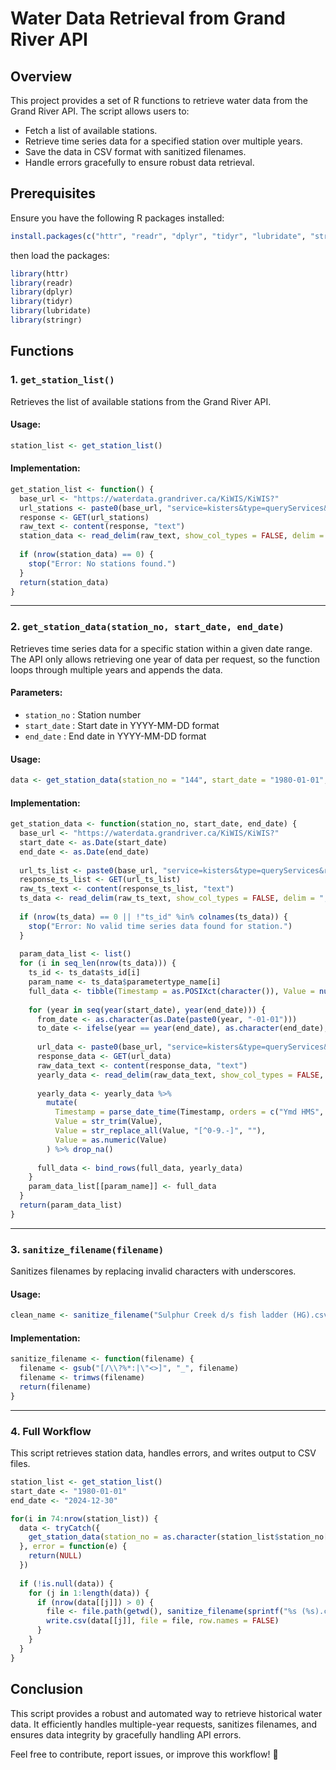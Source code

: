 # Water Data Retrieval from Grand River API

## Overview
This project provides a set of R functions to retrieve water data from the Grand River API. The script allows users to:
- Fetch a list of available stations.
- Retrieve time series data for a specified station over multiple years.
- Save the data in CSV format with sanitized filenames.
- Handle errors gracefully to ensure robust data retrieval.

## Prerequisites
Ensure you have the following R packages installed:
```r
install.packages(c("httr", "readr", "dplyr", "tidyr", "lubridate", "stringr"))
```
then load the packages:
```r
library(httr)
library(readr)
library(dplyr)
library(tidyr)
library(lubridate)
library(stringr)
```

## Functions

### 1. `get_station_list()`
Retrieves the list of available stations from the Grand River API.

#### Usage:
```r
station_list <- get_station_list()
```

#### Implementation:
```r
get_station_list <- function() {
  base_url <- "https://waterdata.grandriver.ca/KiWIS/KiWIS?"
  url_stations <- paste0(base_url, "service=kisters&type=queryServices&request=getStationList", "&datasource=0&format=csv")
  response <- GET(url_stations)
  raw_text <- content(response, "text")
  station_data <- read_delim(raw_text, show_col_types = FALSE, delim = ";")
  
  if (nrow(station_data) == 0) {
    stop("Error: No stations found.")
  }
  return(station_data)
}
```

---
### 2. `get_station_data(station_no, start_date, end_date)`
Retrieves time series data for a specific station within a given date range.
The API only allows retrieving one year of data per request, so the function loops through multiple years and appends the data.

#### Parameters:
- `station_no` : Station number
- `start_date` : Start date in YYYY-MM-DD format
- `end_date` : End date in YYYY-MM-DD format

#### Usage:
```r
data <- get_station_data(station_no = "144", start_date = "1980-01-01", end_date = "2024-12-30")
```

#### Implementation:
```r
get_station_data <- function(station_no, start_date, end_date) {
  base_url <- "https://waterdata.grandriver.ca/KiWIS/KiWIS?"
  start_date <- as.Date(start_date)
  end_date <- as.Date(end_date)
  
  url_ts_list <- paste0(base_url, "service=kisters&type=queryServices&request=getTimeseriesList", "&datasource=0&format=csv&station_no=", station_no)
  response_ts_list <- GET(url_ts_list)
  raw_ts_text <- content(response_ts_list, "text")
  ts_data <- read_delim(raw_ts_text, show_col_types = FALSE, delim = ";")
  
  if (nrow(ts_data) == 0 || !"ts_id" %in% colnames(ts_data)) {
    stop("Error: No valid time series data found for station.")
  }
  
  param_data_list <- list()
  for (i in seq_len(nrow(ts_data))) {
    ts_id <- ts_data$ts_id[i]
    param_name <- ts_data$parametertype_name[i]
    full_data <- tibble(Timestamp = as.POSIXct(character()), Value = numeric())
    
    for (year in seq(year(start_date), year(end_date))) {
      from_date <- as.character(as.Date(paste0(year, "-01-01")))
      to_date <- ifelse(year == year(end_date), as.character(end_date), as.character(as.Date(paste0(year, "-12-31"))))
      
      url_data <- paste0(base_url, "service=kisters&type=queryServices&request=getTimeseriesValues", "&datasource=0&format=csv", "&ts_id=", ts_id, "&from=", from_date, "&to=", to_date)
      response_data <- GET(url_data)
      raw_data_text <- content(response_data, "text")
      yearly_data <- read_delim(raw_data_text, show_col_types = FALSE, delim = ";", skip = 2, col_names = c("Timestamp", "Value"))
      
      yearly_data <- yearly_data %>%
        mutate(
          Timestamp = parse_date_time(Timestamp, orders = c("Ymd HMS", "Ymd_HMS", "Y-m-d H:M:S"), quiet = TRUE),
          Value = str_trim(Value),
          Value = str_replace_all(Value, "[^0-9.-]", ""),
          Value = as.numeric(Value)
        ) %>% drop_na()
      
      full_data <- bind_rows(full_data, yearly_data)
    }
    param_data_list[[param_name]] <- full_data
  }
  return(param_data_list)
}
```

---
### 3. `sanitize_filename(filename)`
Sanitizes filenames by replacing invalid characters with underscores.

#### Usage:
```r
clean_name <- sanitize_filename("Sulphur Creek d/s fish ladder (HG).csv")
```

#### Implementation:
```r
sanitize_filename <- function(filename) {
  filename <- gsub("[/\\?%*:|\"<>]", "_", filename)
  filename <- trimws(filename)  
  return(filename)
}
```

---
### 4. Full Workflow
This script retrieves station data, handles errors, and writes output to CSV files.

```r
station_list <- get_station_list()
start_date <- "1980-01-01"
end_date <- "2024-12-30"

for(i in 74:nrow(station_list)) {
  data <- tryCatch({
    get_station_data(station_no = as.character(station_list$station_no[i]), start_date = start_date, end_date = end_date)
  }, error = function(e) {
    return(NULL)
  })
  
  if (!is.null(data)) {
    for (j in 1:length(data)) {
      if (nrow(data[[j]]) > 0) {
        file <- file.path(getwd(), sanitize_filename(sprintf("%s (%s).csv", station_list$station_name[i], names(data)[j])))
        write.csv(data[[j]], file = file, row.names = FALSE)
      }
    }
  }
}
```

## Conclusion
This script provides a robust and automated way to retrieve historical water data. It efficiently handles multiple-year requests, sanitizes filenames, and ensures data integrity by gracefully handling API errors.

Feel free to contribute, report issues, or improve this workflow! 🚀

